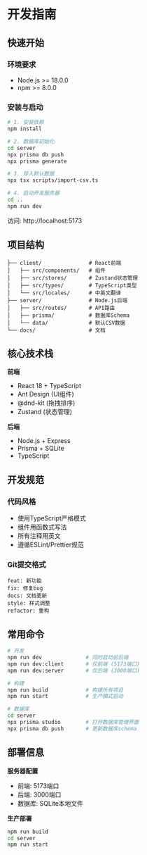 # 开发指南

## 快速开始

### 环境要求

- Node.js >= 18.0.0
- npm >= 8.0.0

### 安装与启动

```bash
# 1. 安装依赖
npm install

# 2. 数据库初始化
cd server
npx prisma db push
npx prisma generate

# 3. 导入默认数据
npx tsx scripts/import-csv.ts

# 4. 启动开发服务器
cd ..
npm run dev
```

访问: http://localhost:5173

## 项目结构

```
├── client/               # React前端
│   ├── src/components/   # 组件
│   ├── src/stores/       # Zustand状态管理
│   ├── src/types/        # TypeScript类型
│   └── src/locales/      # 中英文翻译
├── server/               # Node.js后端
│   ├── src/routes/       # API路由
│   ├── prisma/           # 数据库Schema
│   └── data/             # 默认CSV数据
└── docs/                 # 文档
```

## 核心技术栈

**前端**

- React 18 + TypeScript
- Ant Design (UI组件)
- @dnd-kit (拖拽排序)
- Zustand (状态管理)

**后端**

- Node.js + Express
- Prisma + SQLite
- TypeScript

## 开发规范

### 代码风格

- 使用TypeScript严格模式
- 组件用函数式写法
- 所有注释用英文
- 遵循ESLint/Prettier规范

### Git提交格式

```
feat: 新功能
fix: 修复bug
docs: 文档更新
style: 样式调整
refactor: 重构
```

## 常用命令

```bash
# 开发
npm run dev              # 同时启动前后端
npm run dev:client       # 仅前端 (5173端口)
npm run dev:server       # 仅后端 (3000端口)

# 构建
npm run build            # 构建所有项目
npm run start            # 生产模式启动

# 数据库
cd server
npx prisma studio        # 打开数据库管理界面
npx prisma db push       # 更新数据库schema
```

## 部署信息

**服务器配置**

- 前端: 5173端口
- 后端: 3000端口
- 数据库: SQLite本地文件

**生产部署**

```bash
npm run build
cd server
npm run start
```
